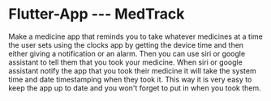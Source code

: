 # Flutter-App --- MedTrack
Make a medicine app that reminds you to take whatever medicines at a time the user sets using the clocks app by getting the device time and then either giving a notification or an alarm. Then you can use siri or google assistant to tell them that you took your medicine. When siri or google assistant notify the app that you took their medicine it will take the system time and date timestamping when they took it.
This way it is very easy to keep the app up to date and you won't forget to put in when you took them. 
